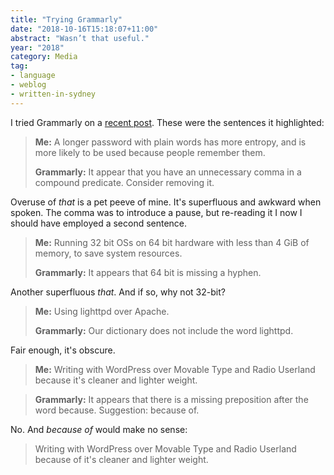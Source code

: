 ```yaml
---
title: "Trying Grammarly"
date: "2018-10-16T15:18:07+11:00"
abstract: "Wasn’t that useful."
year: "2018"
category: Media
tag:
- language
- weblog
- written-in-sydney
---
```

I tried Grammarly on a [recent post]. These were the sentences it highlighted:

> **Me:** A longer password with plain words has more <span style="font-style:underline">entropy,</span> and is more likely to be used because people remember them.  
> 
> **Grammarly:** It appear that you have an unnecessary comma in a compound predicate. Consider removing it.

Overuse of *that* is a pet peeve of mine. It's superfluous and awkward when spoken. The comma was to introduce a pause, but re-reading it I now I should have employed a second sentence.

> **Me:** Running 32 bit OSs on <span style="font-style:underline">64 bit</span> hardware with less than 4 GiB of memory, to save system resources.  
>
> **Grammarly:** It appears that 64 bit is missing a hyphen.

Another superfluous *that*. And if so, why not 32-bit?

> **Me:** Using lighttpd over Apache.
> 
> **Grammarly:** Our dictionary does not include the word lighttpd.

Fair enough, it's obscure.

> **Me:** Writing with WordPress over Movable Type and Radio Userland because it's cleaner and lighter weight.

> **Grammarly:** It appears that there is a missing preposition after the word <span style="font-style:underline">because</span>. Suggestion: <span style="font-style:underline">because of</span>.

No. And *because of* would make no sense:

> Writing with WordPress over Movable Type and Radio Userland because of it's cleaner and lighter weight.

[recent post]: https://rubenerd.com/obsolete-best-it-practices/ "Rubenerd: Obsolete best IT practices"

